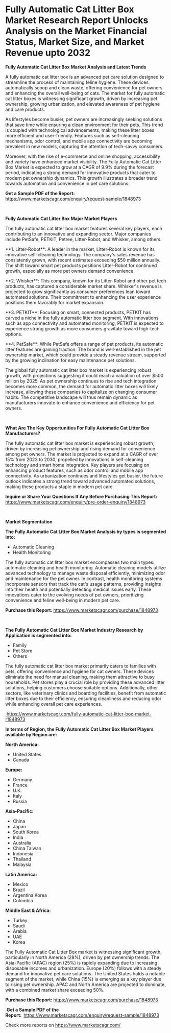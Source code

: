<p><h1>Fully Automatic Cat Litter Box Market Research Report Unlocks Analysis on the Market Financial Status, Market Size, and Market Revenue upto 2032</h1></p><p><strong>Fully Automatic Cat Litter Box Market Analysis and Latest Trends</strong></p>
<p><p>A fully automatic cat litter box is an advanced pet care solution designed to streamline the process of maintaining feline hygiene. These devices automatically scoop and clean waste, offering convenience for pet owners and enhancing the overall well-being of cats. The market for fully automatic cat litter boxes is witnessing significant growth, driven by increasing pet ownership, growing urbanization, and elevated awareness of pet hygiene and care products.</p><p>As lifestyles become busier, pet owners are increasingly seeking solutions that save time while ensuring a clean environment for their pets. This trend is coupled with technological advancements, making these litter boxes more efficient and user-friendly. Features such as self-cleaning mechanisms, odor control, and mobile app connectivity are becoming prevalent in new models, capturing the attention of tech-savvy consumers.</p><p>Moreover, with the rise of e-commerce and online shopping, accessibility and variety have enhanced market visibility. The Fully Automatic Cat Litter Box Market is expected to grow at a CAGR of 9.9% during the forecast period, indicating a strong demand for innovative products that cater to modern pet ownership dynamics. This growth illustrates a broader trend towards automation and convenience in pet care solutions.</p></p>
<p><strong>Get a Sample PDF of the Report:&nbsp;</strong> <a href="https://www.marketscagr.com/enquiry/request-sample/1848973?utm_campaign=1999&utm_medium=2&utm_source=Github&utm_content=ia&utm_term=08022025&utm_id=fully-automatic-cat-litter-box">https://www.marketscagr.com/enquiry/request-sample/1848973</a></p>
<p>&nbsp;</p>
<p><strong>Fully Automatic Cat Litter Box Major Market Players</strong></p>
<p><p>The fully automatic cat litter box market features several key players, each contributing to an innovative and expanding sector. Major companies include PetSafe, PETKIT, Petree, Litter-Robot, and Whisker, among others.</p><p>**1. Litter-Robot**: A leader in the market, Litter-Robot is known for its innovative self-cleaning technology. The company's sales revenue has consistently grown, with recent estimates exceeding $50 million annually. The shift toward smart pet products positions Litter-Robot for continued growth, especially as more pet owners demand convenience.</p><p>**2. Whisker**: This company, known for its Litter-Robot and other pet tech products, has captured a considerable market share. Whisker's revenue is projected to grow significantly as consumer preferences lean toward automated solutions. Their commitment to enhancing the user experience positions them favorably for market expansion.</p><p>**3. PETKIT**: Focusing on smart, connected products, PETKIT has carved a niche in the fully automatic litter box segment. With innovations such as app connectivity and automated monitoring, PETKIT is expected to experience strong growth as more consumers gravitate toward high-tech options.</p><p>**4. PetSafe**: While PetSafe offers a range of pet products, its automatic litter features are gaining traction. The brand is well-established in the pet ownership market, which could provide a steady revenue stream, supported by the growing inclination for easy maintenance pet solutions.</p><p>The global fully automatic cat litter box market is experiencing robust growth, with projections suggesting it could reach a valuation of over $500 million by 2025. As pet ownership continues to rise and tech integration becomes more common, the demand for automatic litter boxes will likely increase, allowing these companies to capitalize on changing consumer habits. The competitive landscape will thus remain dynamic as manufacturers innovate to enhance convenience and efficiency for pet owners.</p></p>
<p>&nbsp;</p>
<p><strong>What Are The Key Opportunities For Fully Automatic Cat Litter Box Manufacturers?</strong></p>
<p><p>The fully automatic cat litter box market is experiencing robust growth, driven by increasing pet ownership and rising demand for convenience among pet owners. The market is projected to expand at a CAGR of over 15% from 2023 to 2030, propelled by innovations in self-cleaning technology and smart home integration. Key players are focusing on enhancing product features, such as odor control and mobile app connectivity. As urbanization continues and lifestyles get busier, the future outlook indicates a strong trend toward advanced automated solutions, making these products a staple in modern pet care.</p></p>
<p><strong>Inquire or Share Your Questions If Any Before Purchasing This Report:</strong> <a href="https://www.marketscagr.com/enquiry/pre-order-enquiry/1848973?utm_campaign=1999&utm_medium=2&utm_source=Github&utm_content=ia&utm_term=08022025&utm_id=fully-automatic-cat-litter-box">https://www.marketscagr.com/enquiry/pre-order-enquiry/1848973</a></p>
<p>&nbsp;</p>
<p><strong>Market Segmentation</strong></p>
<p><strong>The Fully Automatic Cat Litter Box Market Analysis by types is segmented into:</strong></p>
<p><ul><li>Automatic Cleaning</li><li>Health Monitoring</li></ul></p>
<p><p>The fully automatic cat litter box market encompasses two main types: automatic cleaning and health monitoring. Automatic cleaning models utilize advanced technology to manage waste disposal efficiently, minimizing odor and maintenance for the pet owner. In contrast, health monitoring systems incorporate sensors that track the cat's usage patterns, providing insights into their health and potentially detecting medical issues early. These innovations cater to the evolving needs of pet owners, prioritizing convenience and feline well-being in modern pet care.</p></p>
<p><strong>Purchase this Report:&nbsp;</strong><a href="https://www.marketscagr.com/purchase/1848973?utm_campaign=1999&utm_medium=2&utm_source=Github&utm_content=ia&utm_term=08022025&utm_id=fully-automatic-cat-litter-box">https://www.marketscagr.com/purchase/1848973</a></p>
<p>&nbsp;</p>
<p><strong>The Fully Automatic Cat Litter Box Market Industry Research by Application is segmented into:</strong></p>
<p><ul><li>Family</li><li>Pet Store</li><li>Others</li></ul></p>
<p><p>The fully automatic cat litter box market primarily caters to families with pets, offering convenience and hygiene for cat owners. These devices eliminate the need for manual cleaning, making them attractive to busy households. Pet stores play a crucial role by providing these advanced litter solutions, helping customers choose suitable options. Additionally, other sectors, like veterinary clinics and boarding facilities, benefit from automatic litter boxes due to their efficiency, ensuring cleanliness and reducing odor while enhancing overall pet care experiences.</p></p>
<p><a href="https://www.marketscagr.com/fully-automatic-cat-litter-box-market-r1848973?utm_campaign=1999&utm_medium=2&utm_source=Github&utm_content=ia&utm_term=08022025&utm_id=fully-automatic-cat-litter-box">&nbsp;https://www.marketscagr.com/fully-automatic-cat-litter-box-market-r1848973</a></p>
<p><strong>In terms of Region, the Fully Automatic Cat Litter Box Market Players available by Region are:</strong></p>
<p>
    <p> <strong> North America: </strong>
        <ul>
            <li>United States</li>
            <li>Canada</li>
        </ul>
        </p> 
    <p> <strong> Europe: </strong>
        <ul>
            <li>Germany</li>
            <li>France</li>
            <li>U.K.</li>
            <li>Italy</li>
            <li>Russia</li>
        </ul>
        </p> 
    <p> <strong> Asia-Pacific: </strong>
        <ul>
            <li>China</li>
            <li>Japan</li>
            <li>South Korea</li>
            <li>India</li>
            <li>Australia</li>
            <li>China Taiwan</li>
            <li>Indonesia</li>
            <li>Thailand</li>
            <li>Malaysia</li>
        </ul>
        </p> 
    <p> <strong> Latin America: </strong>
        <ul>
            <li>Mexico</li>
            <li>Brazil</li>
            <li>Argentina Korea</li>
            <li>Colombia</li>
        </ul>
        </p> 
    <p> <strong> Middle East & Africa: </strong>
        <ul>
            <li>Turkey</li>
            <li>Saudi</li>
            <li>Arabia</li>
            <li>UAE</li>
            <li>Korea</li>
        </ul>
    </p>
    </p>
<p><p>The Fully Automatic Cat Litter Box market is witnessing significant growth, particularly in North America (28%), driven by pet ownership trends. The Asia-Pacific (APAC) region (25%) is rapidly expanding due to increasing disposable incomes and urbanization. Europe (20%) follows with a steady demand for innovative pet care solutions. The United States holds a notable segment of the market, while China (15%) is emerging as a key player due to rising pet ownership. APAC and North America are projected to dominate, with a combined market share exceeding 50%.</p></p>
<p><strong>Purchase this Report: </strong><a href="https://www.marketscagr.com/purchase/1848973?utm_campaign=1999&utm_medium=2&utm_source=Github&utm_content=ia&utm_term=08022025&utm_id=fully-automatic-cat-litter-box">https://www.marketscagr.com/purchase/1848973</a></p>
<p>&nbsp;<strong>Get a Sample PDF of the Report:&nbsp;&nbsp;</strong><a href="https://www.marketscagr.com/enquiry/request-sample/1848973?utm_campaign=1999&utm_medium=2&utm_source=Github&utm_content=ia&utm_term=08022025&utm_id=fully-automatic-cat-litter-box">https://www.marketscagr.com/enquiry/request-sample/1848973</a></p>
<p><strong></strong></p>
<p>Check more reports on <a href="https://www.marketscagr.com/?utm_campaign=1999&utm_medium=2&utm_source=Github&utm_content=ia&utm_term=08022025&utm_id=fully-automatic-cat-litter-box">https://www.marketscagr.com/</a></p>